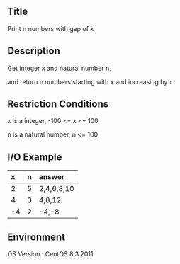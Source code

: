 ## Title
Print n numbers with gap of x

## Description
Get integer x and natural number n,

and return n numbers starting with x and increasing by x

## Restriction Conditions
x is a integer, -100 <= x <= 100 

n is a natural number, n <= 100

## I/O Example
| x | n | answer |
|:--------|:--------|:--------|
| 2 | 5 | 2,4,6,8,10 | 
| 4 | 3 | 4,8,12 |
| -4 | 2 | -4,-8 |


## Environment
OS Version : CentOS 8.3.2011





